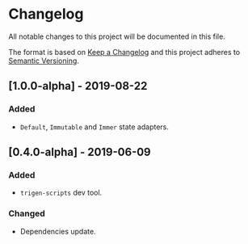 # Changelog

All notable changes to this project will be documented in this file.

The format is based on [Keep a Changelog](http://keepachangelog.com/en/1.0.0/)
and this project adheres to [Semantic Versioning](http://semver.org/spec/v2.0.0.html).

<!--

DO NOT TOUCH. SAVE IT ON TOP.

## [semver] - date
### Added
- ...

### Changed
- ...

### Fixed
- ...

### Removed
- ...

-->

## [1.0.0-alpha] - 2019-08-22
### Added
- `Default`, `Immutable` and `Immer` state adapters.

## [0.4.0-alpha] - 2019-06-09
### Added
- `trigen-scripts` dev tool.

### Changed
- Dependencies update.
